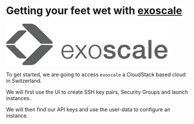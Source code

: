 Getting your feet wet with [exoscale](http://exoscale.ch)
============================================================

![Exoscale Logo](../images/exoscale.jpg)

To get started, we are going to access `exoscale` a CloudStack based cloud in Switzerland.

We will first use the UI to create SSH key pairs, Security Groups and launch instances.

We will then find our API keys and use the user-data to configure an instance.


